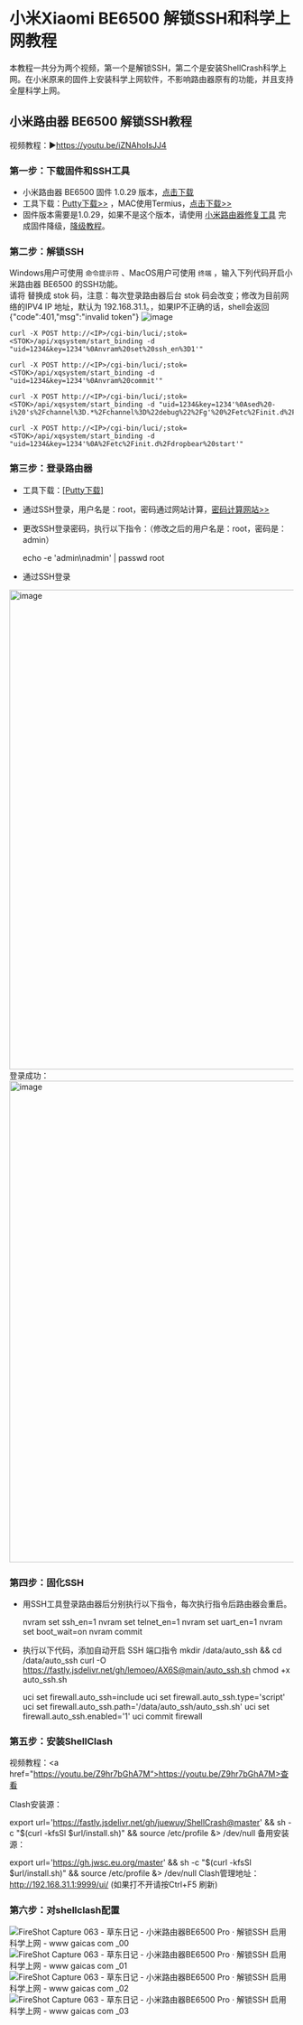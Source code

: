 # 小米Xiaomi BE6500 解锁SSH和科学上网教程
本教程一共分为两个视频，第一个是解锁SSH，第二个是安装ShellCrash科学上网。在小米原来的固件上安装科学上网软件，不影响路由器原有的功能，并且支持全屋科学上网。

## 小米路由器 BE6500 解锁SSH教程
视频教程：▶https://youtu.be/iZNAhoIsJJ4

### 第一步：下载固件和SSH工具
- 小米路由器 BE6500 固件 1.0.29 版本，<a href="https://cdn.cnbj1.fds.api.mi-img.com/xiaoqiang/rom/rn02/miwifi_rn02_firmware_release_1.0.29.bin">点击下载</a>
- 工具下载：<a href="https://github.com/eujc/lyq/releases/download/ROM/putty.zip" target="_blank">Putty下载>></a> ，MAC使用Termius，<a href="https://termius.com/download" target="_blank">点击下载>></a>
- 固件版本需要是1.0.29，如果不是这个版本，请使用 <a href="https://bigota.miwifi.com/xiaoqiang/tools/MIWIFIRepairTool.x86.zip" target="_blank">小米路由器修复工具</a> 完成固件降级，<a href="https://youtu.be/noBqKNq2MTk" target="_blank">降级教程</a>。

### 第二步：解锁SSH
Windows用户可使用 <code>命令提示符</code> 、MacOS用户可使用 <code>终端</code> ，输入下列代码开启小米路由器 BE6500 的SSH功能。<br>
请将 <STOK> 替换成 stok 码，注意：每次登录路由器后台 stok 码会改变；<IP>修改为目前网络的IPV4 IP 地址，默认为 192.168.31.1。，如果IP不正确的话，shell会返回 {"code":401,"msg":"invalid token"}
![image](https://github.com/user-attachments/assets/4ca93655-0ef9-421a-9b7e-cf15eb7c5033)

    
    curl -X POST http://<IP>/cgi-bin/luci/;stok=<STOK>/api/xqsystem/start_binding -d "uid=1234&key=1234'%0Anvram%20set%20ssh_en%3D1'"
    
    curl -X POST http://<IP>/cgi-bin/luci/;stok=<STOK>/api/xqsystem/start_binding -d "uid=1234&key=1234'%0Anvram%20commit'"
    
    curl -X POST http://<IP>/cgi-bin/luci/;stok=<STOK>/api/xqsystem/start_binding -d "uid=1234&key=1234'%0Ased%20-i%20's%2Fchannel%3D.*%2Fchannel%3D%22debug%22%2Fg'%20%2Fetc%2Finit.d%2Fdropbear'"
    
    curl -X POST http://<IP>/cgi-bin/luci/;stok=<STOK>/api/xqsystem/start_binding -d "uid=1234&key=1234'%0A%2Fetc%2Finit.d%2Fdropbear%20start'"

### 第三步：登录路由器
- 工具下载：<a href="https://github.com/uyez/lyq/releases/download/rom/putty.zip">[Putty下载]</a>
- 通过SSH登录，用户名是：root，密码通过网站计算，<a href="https://miwifi.dev/ssh" target="_blank">密码计算网站>></a>
- 更改SSH登录密码，执行以下指令：（修改之后的用户名是：root，密码是：admin）

  echo -e 'admin\nadmin' | passwd root

- 通过SSH登录
 <img width="850" alt="image" src="https://github.com/user-attachments/assets/0e2f672e-fd99-46f4-9460-1a2f5a2e3a45" />
  登录成功：
  <img width="853" alt="image" src="https://github.com/user-attachments/assets/60595eb3-b21c-412f-9662-d9fb57e4137e" />


### 第四步：固化SSH
- 用SSH工具登录路由器后分别执行以下指令，每次执行指令后路由器会重启。

    nvram set ssh_en=1
    nvram set telnet_en=1
    nvram set uart_en=1
    nvram set boot_wait=on
    nvram commit
  
- 执行以下代码，添加自动开启 SSH 端口指令
    mkdir /data/auto_ssh && cd /data/auto_ssh
    curl -O https://fastly.jsdelivr.net/gh/lemoeo/AX6S@main/auto_ssh.sh
    chmod +x auto_ssh.sh

    uci set firewall.auto_ssh=include
    uci set firewall.auto_ssh.type='script'
    uci set firewall.auto_ssh.path='/data/auto_ssh/auto_ssh.sh'
    uci set firewall.auto_ssh.enabled='1'
    uci commit firewall


### 第五步：安装ShellClash
视频教程：<a href="https://youtu.be/Z9hr7bGhA7M“>https://youtu.be/Z9hr7bGhA7M>查看 </a>

Clash安装源：

export url='https://fastly.jsdelivr.net/gh/juewuy/ShellCrash@master' && sh -c "$(curl -kfsSl $url/install.sh)" && source /etc/profile &> /dev/null
备用安装源：

export url='https://gh.jwsc.eu.org/master' && sh -c "$(curl -kfsSl $url/install.sh)" && source /etc/profile &> /dev/null
Clash管理地址： http://192.168.31.1:9999/ui/ (如果打不开请按Ctrl+F5 刷新)

### 第六步：对shellclash配置
![FireShot Capture 063 - 草东日记 - 小米路由器BE6500 Pro · 解锁SSH 启用科学上网 -  www gaicas com _00](https://github.com/user-attachments/assets/69bbbb14-5a38-4ec9-b160-c20341952b31)
![FireShot Capture 063 - 草东日记 - 小米路由器BE6500 Pro · 解锁SSH 启用科学上网 -  www gaicas com _01](https://github.com/user-attachments/assets/48bba106-b1be-46f4-8c56-83a930417f5b)
![FireShot Capture 063 - 草东日记 - 小米路由器BE6500 Pro · 解锁SSH 启用科学上网 -  www gaicas com _02](https://github.com/user-attachments/assets/ceab306b-422d-4396-b256-0236e73ee506)
![FireShot Capture 063 - 草东日记 - 小米路由器BE6500 Pro · 解锁SSH 启用科学上网 -  www gaicas com _03](https://github.com/user-attachments/assets/b7096e1b-c692-4b1e-a505-a4733d691574)
